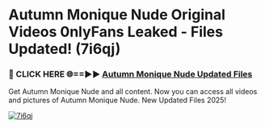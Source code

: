 # Autumn Monique Nude Original Videos 0nlyFans Leaked - Files Updated! (7i6qj)

<h3>🔴 CLICK HERE 🌐==►► <a href="https://tinyurl.com/yrmya6cz" rel="nofollow">Autumn Monique Nude Updated Files</a></h3>

Get Autumn Monique Nude and all content. Now you can access all videos and pictures of Autumn Monique Nude. New Updated Files 2025!

[![7i6qj](https://i.imgur.com/FMdXYCs.gif)](https://tinyurl.com/yrmya6cz)

